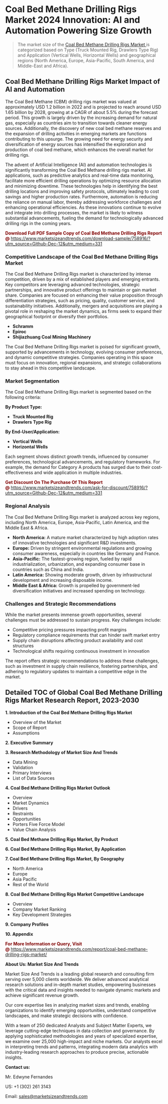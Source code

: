 <H1>Coal Bed Methane Drilling Rigs Market 2024 Innovation: AI and Automation Powering Size Growth</H1><blockquote><p>The market size of the <a href="https://www.marketsizeandtrends.com/download-sample/758916/?utm_source=Github-Dec-12&amp;utm_medium=331" target="_blank">Coal Bed Methane Drilling Rigs Market </a>is categorized based on Type (Truck Mounted Rig, Drawlers Type Rig) and Application (Vertical Wells, Horizontal Wells) and geographical regions (North America, Europe, Asia-Pacific, South America, and Middle-East and Africa).</p></blockquote><p><h2>Coal Bed Methane Drilling Rigs Market Impact of AI and Automation</h2><p>The Coal Bed Methane (CBM) drilling rigs market was valued at approximately USD 1.2 billion in 2022 and is projected to reach around USD 1.65 billion by 2028, growing at a CAGR of about 5.5% during the forecast period. This growth is largely driven by the increasing demand for natural gas, especially as countries aim to transition towards cleaner energy sources. Additionally, the discovery of new coal bed methane reserves and the expansion of drilling activities in emerging markets are functions contributing to this upsurge. The growing need for energy security and diversification of energy sources has intensified the exploration and production of coal bed methane, which enhances the overall market for drilling rigs.</p><p>The advent of Artificial Intelligence (AI) and automation technologies is significantly transforming the Coal Bed Methane drilling rigs market. AI applications, such as predictive analytics and real-time data monitoring, facilitate more efficient drilling operations by optimizing resource allocation and minimizing downtime. These technologies help in identifying the best drilling locations and improving safety protocols, ultimately leading to cost savings and higher production rates. Furthermore, automation is reducing the reliance on manual labor, thereby addressing workforce challenges and enhancing operational efficiencies. As these innovations continue to evolve and integrate into drilling processes, the market is likely to witness substantial advancements, fueling the demand for technologically advanced drilling rigs in the coming years.</p></p><p><strong><span style="color: #800000;">Download Full PDF Sample Copy of Coal Bed Methane Drilling Rigs Report @</span>&nbsp;</strong><a href="https://www.marketsizeandtrends.com/download-sample/758916/?utm_source=Github-Dec-12&amp;utm_medium=331">https://www.marketsizeandtrends.com/download-sample/758916/?utm_source=Github-Dec-12&amp;utm_medium=331</a></p><h3>Competitive Landscape of the Coal Bed Methane Drilling Rigs Market</h3><p>The Coal Bed Methane Drilling Rigs market is characterized by intense competition, driven by a mix of established players and emerging entrants. Key competitors are leveraging advanced technologies, strategic partnerships, and innovative product offerings to maintain or gain market share. Companies are focused on enhancing their value proposition through differentiation strategies, such as pricing, quality, customer service, and sustainability initiatives. Additionally, mergers and acquisitions are playing a pivotal role in reshaping the market dynamics, as firms seek to expand their geographical footprint or diversify their portfolios.</p><p><strong><p><ul><li>Schramm </li><li> Epiroc </li><li> Shijiazhuang Coal Mining Machinery</p></li></ul></p></strong></p><p>The Coal Bed Methane Drilling Rigs market is poised for significant growth, supported by advancements in technology, evolving consumer preferences, and dynamic competitive strategies. Companies operating in this space must focus on innovation, regional expansions, and strategic collaborations to stay ahead in this competitive landscape.</p><h3>Market Segmentation</h3><p>The Coal Bed Methane Drilling Rigs market is segmented based on the following criteria:</p><p><strong>By Product Type:</strong></p><p><strong><p><ul><li>Truck Mounted Rig </li><li> Drawlers Type Rig</p></li></ul></p></strong></p><p><strong>By End-User/Application:</strong></p><p><strong><p><ul><li>Vertical Wells </li><li> Horizontal Wells</p></li></ul></p></strong></p><p>Each segment shows distinct growth trends, influenced by consumer preferences, technological advancements, and regulatory frameworks. For example, the demand for Category A products has surged due to their cost-effectiveness and wide application in multiple industries.</p><p><strong><span style="color: #800000;">Get Discount On The Purchase Of This Report @&nbsp;</span></strong><a href="https://www.marketsizeandtrends.com/ask-for-discount/758916/?utm_source=Github-Dec-12&amp;utm_medium=331">https://www.marketsizeandtrends.com/ask-for-discount/758916/?utm_source=Github-Dec-12&amp;utm_medium=331</a></p><h3>Regional Analysis</h3><p>The Coal Bed Methane Drilling Rigs market is analyzed across key regions, including North America, Europe, Asia-Pacific, Latin America, and the Middle East &amp; Africa.</p><ul><li><strong>North America:</strong> A mature market characterized by high adoption rates of innovative technologies and significant R&amp;D investments.</li><li><strong>Europe:</strong> Driven by stringent environmental regulations and growing consumer awareness, especially in countries like Germany and France.</li><li><strong>Asia-Pacific:</strong> The fastest-growing region, fueled by rapid industrialization, urbanization, and expanding consumer base in countries such as China and India.</li><li><strong>Latin America:</strong> Showing moderate growth, driven by infrastructural development and increasing disposable income.</li><li><strong>Middle East &amp; Africa:</strong> Growth is propelled by government-led diversification initiatives and increased spending on technology.</li></ul><h3>Challenges and Strategic Recommendations</h3><p>While the market presents immense growth opportunities, several challenges must be addressed to sustain progress. Key challenges include:</p><ul><li>Competitive pricing pressures impacting profit margins</li><li>Regulatory compliance requirements that can hinder swift market entry</li><li>Supply chain disruptions affecting product availability and cost structures</li><li>Technological shifts requiring continuous investment in innovation</li></ul><p>The report offers strategic recommendations to address these challenges, such as investment in supply chain resilience, fostering partnerships, and adhering to regulatory updates to maintain a competitive edge in the market.</p><h2>Detailed TOC of Global Coal Bed Methane Drilling Rigs Market Research Report, 2023-2030</h2><p><strong>1. Introduction of the Coal Bed Methane Drilling Rigs Market</strong></p><ul><li>Overview of the Market</li><li>Scope of Report</li><li>Assumptions&nbsp;</li></ul><p><strong>2. Executive Summary</strong></p><p><strong>3. Research Methodology of <strong>Market Size And Trends</strong></strong></p><ul><li>Data Mining</li><li>Validation</li><li>Primary Interviews</li><li>List of Data Sources&nbsp;</li></ul><p><strong>4. Coal Bed Methane Drilling Rigs Market Outlook</strong></p><ul><li>Overview</li><li>Market Dynamics</li><li>Drivers</li><li>Restraints</li><li>Opportunities</li><li>Porters Five Force Model</li><li>Value Chain Analysis&nbsp;</li></ul><p><strong>5. Coal Bed Methane Drilling Rigs Market, By Product</strong></p><p><strong>6. Coal Bed Methane Drilling Rigs Market, By Application</strong></p><p><strong>7. Coal Bed Methane Drilling Rigs Market, By Geography</strong></p><ul><li>North America</li><li>Europe</li><li>Asia Pacific</li><li>Rest of the World&nbsp;</li></ul><p><strong>8. Coal Bed Methane Drilling Rigs Market Competitive Landscape</strong></p><ul><li>Overview</li><li>Company Market Ranking</li><li>Key Development Strategies&nbsp;</li></ul><p><strong>9. Company Profiles</strong></p><p><strong>10. Appendix</strong></p><p><strong><span style="color: #800000;">For More Information or Query, Visit @&nbsp;</span></strong><a href="https://www.marketsizeandtrends.com/report/coal-bed-methane-drilling-rigs-market/">https://www.marketsizeandtrends.com/report/coal-bed-methane-drilling-rigs-market/</a></p><p></p><p><strong>About Us:&nbsp;Market Size And Trends</strong></p><p>Market Size And Trends&nbsp;is a leading global research and consulting firm serving over 5,000 clients worldwide. We deliver advanced analytical research solutions and in-depth market studies, empowering businesses with the critical data and insights needed to navigate dynamic markets and achieve significant revenue growth.</p><p>Our core expertise lies in analyzing market sizes and trends, enabling organizations to identify emerging opportunities, understand competitive landscapes, and make strategic decisions with confidence.</p><p>With a team of 250 dedicated Analysts and Subject Matter Experts, we leverage cutting-edge techniques in data collection and governance. By applying sophisticated methodologies and years of specialized expertise, we examine over 25,000 high-impact and niche markets. Our analysts excel in interpreting trends and patterns, integrating modern data analytics with industry-leading research approaches to produce precise, actionable insights.</p><p><strong>Contact us:</strong></p><p>Mr. Edwyne Fernandes</p><p>US: +1 (302) 261 3143</p><p>Email: <a href="mailto:sales@marketsizeandtrends.com">sales@marketsizeandtrends.com</a>&nbsp;</p>

